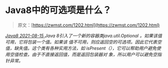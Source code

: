 <!--yml
category: 未分类
date: 0001-01-01 00:00:00
-->

# Java8中的可选项是什么？

> 原文：[https://zwmst.com/1202.html](https://zwmst.com/1202.html)

   [ *Java8* ](https://zwmst.com/java8)*[ <time datetime="2021-08-15T10:43:35+08:00"> 2021-08-15 </time> ](https://zwmst.com/1202.html)  Java 8引入了一个新的容器类java.util.Optional 。如果该值可用，它将包装一个值。如果该 值不可用，则应返回空的可选项。因此它代表空值，缺失值。这个类有各种实用方法，如 isPresent（），它可以帮助用户避免使用空值检查。由于不直接返回值，而是返回包装器对 象，所以用户可以避免空指针异常。*